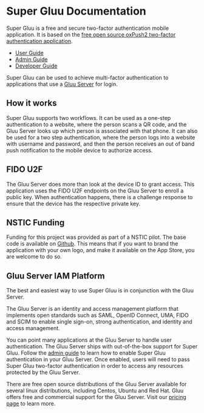 # Super Gluu Documentation
Super Gluu is a free and secure two-factor authentication mobile application. It is based on the [free open source oxPush2 two-factor authentication application](https://github.com/GluuFederation/oxPush2).

- [User Guide](./user-guide/index.md)
- [Admin Guide](./admin-guide/configure-oxtrust.md)
- [Developer Guide](./developer-guide/index.md)

Super Gluu can be used to achieve multi-factor authentication to applications that use a [Gluu Server](http://gluu.org/gluu-server) for login.

## How it works
Super Gluu supports two workflows. It can be used as a one-step authentication to a website, where the person scans a QR code, and the Gluu Server looks up which person is associated with that phone. It can also be used for a two step authentication, where the person logs into a website with username and password, and then the person receives an out of band push notification to the mobile device to authorize access.

## FIDO U2F
The Gluu Server does more than look at the device ID to grant access. This application uses the FIDO U2F endpoints on the Gluu Server to enroll a public key. When authentication happens, there is a challenge response to ensure that the device has the respective private key.

## NSTIC Funding
Funding for this project was provided as part of a NSTIC pilot. The base code is available on [Github]( https://github.com/GluuFederation/oxPush2). This means that if you want to brand the application with your own logo, and make it available on the App Store, you are welcome to do so.

## Gluu Server IAM Platform
The best and easiest way to use Super Gluu is in conjunction with the Gluu Server. 

The Gluu Server is an identity and access management platform that implements open standards such as SAML, OpenID Connect, UMA, FIDO and SCIM to enable single sign-on, strong authentication, and identity and access management. 

You can point many applications at the Gluu Server to handle user authentication. The Gluu Server ships with out-of-the-box support for Super Gluu. Follow the [admin guide](./admin-guide/index.md) to learn how to enable Super Gluu authentication in your Gluu Server. Once enabled, users will need to pass Super Gluu two-factor authentication in order to access any resources protected by the Gluu Server. 

There are free open source distributions of the Gluu Server available for several linux distributions, including Centos, Ubuntu and Red Hat. Gluu offers free and commercial support for the Gluu Server. Visit our [pricing page](http://gluu.org/pricing) to learn more. 
